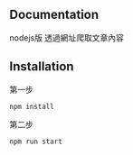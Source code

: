 
## Documentation

nodejs版 透過網址爬取文章內容

## Installation

 第一步

    npm install


第二步

    npm run start


